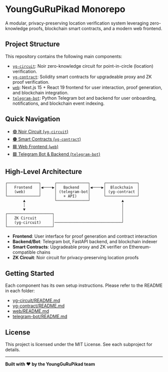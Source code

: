 # YoungGuRuPikad Monorepo

A modular, privacy-preserving location verification system leveraging zero-knowledge proofs, blockchain smart contracts, and a modern web frontend.

## Project Structure

This repository contains the following main components:

- [`yg-circuit`](./yg-circuit/README.md): Noir zero-knowledge circuit for point-in-circle (location) verification.
- [`yg-contract`](./yg-contract/README.md): Solidity smart contracts for upgradeable proxy and ZK proof verification.
- [`web`](./web/README.md): Next.js 15 + React 19 frontend for user interaction, proof generation, and blockchain integration.
- [`telegram-bot`](./telegram-bot/README.md): Python Telegram bot and backend for user onboarding, notifications, and blockchain event indexing.

## Quick Navigation

- [🟣 Noir Circuit (`yg-circuit`)](./yg-circuit/README.md)
- [🟤 Smart Contracts (`yg-contract`)](./yg-contract/README.md)
- [🟦 Web Frontend (`web`)](./web/README.md)
- [🟩 Telegram Bot & Backend (`telegram-bot`)](./telegram-bot/README.md)

## High-Level Architecture

```
┌──────────────┐      ┌──────────────┐      ┌──────────────┐
│   Frontend   │◀────▶│   Backend    │◀────▶│  Blockchain  │
│   (web)      │      │ (telegram-bot│      │ (yg-contract │
└──────────────┘      │   + API)     │      └──────────────┘
        ▲             └──────────────┘              ▲
        │                                           │
        ▼                                           │
┌────────────────────┐                              │
│   ZK Circuit       │                              │
│   (yg-circuit)     │──────────────────────────────┘
└────────────────────┘
```

- **Frontend**: User interface for proof generation and contract interaction
- **Backend/Bot**: Telegram bot, FastAPI backend, and blockchain indexer
- **Smart Contracts**: Upgradeable proxy and ZK verifier on Ethereum-compatible chains
- **ZK Circuit**: Noir circuit for privacy-preserving location proofs

## Getting Started

Each component has its own setup instructions. Please refer to the README in each folder:

- [yg-circuit/README.md](./yg-circuit/README.md)
- [yg-contract/README.md](./yg-contract/README.md)
- [web/README.md](./web/README.md)
- [telegram-bot/README.md](./telegram-bot/README.md)

## License

This project is licensed under the MIT License. See each subproject for details.

---

**Built with ❤️ by the YoungGuRuPikad team**
